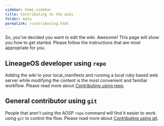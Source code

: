 ```yaml
---
sidebar: home_sidebar
title: Contributing to the wiki
folder: meta
permalink: /contributing.html
---
```

So, you've decided you want to edit the wiki. Awesome! This page will show you how to get started. Please follow the instructions that are most appropriate for you.

## LineageOS developer using `repo`

Adding the wiki to your local_manifests and running a local ruby based web server while modifying the content is the most convenient and familiar workflow. Please read more about [Contributing using repo](/contributing_using_repo.html).

## General contributor using `git`

People that aren't using the AOSP `repo` command will find it easier to work using `git` to control the flow. Please read more about [Contributing using git](/contributing_using_git.html).
